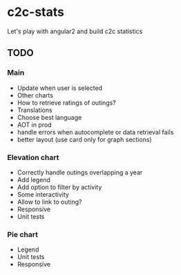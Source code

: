 # c2c-stats

Let's play with angular2 and build c2c statistics
## TODO

### Main

* Update when user is selected
* Other charts
* How to retrieve ratings of outings?
* Translations
* Choose best language
* AOT in prod
* handle errors when autocomplete or data retrieval fails
* better layout (use card only for graph sections)

### Elevation chart

* Correctly handle outings overlapping a year
* Add legend
* Add option to filter by activity
* Some interactivity
* Allow to link to outing?
* Responsive
* Unit tests

### Pie chart

* Legend
* Unit tests
* Responsive
